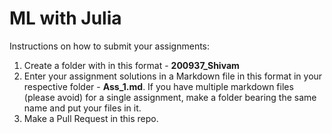 # ML with Julia
Instructions on how to submit your assignments:
1. Create a folder with in this format - **200937_Shivam**
2. Enter your assignment solutions in a Markdown file in this format in your respective folder - **Ass_1.md**. If you have multiple markdown files (please avoid) for a single assignment, make a folder bearing the same name and put your files in it.
3. Make a Pull Request in this repo. 

